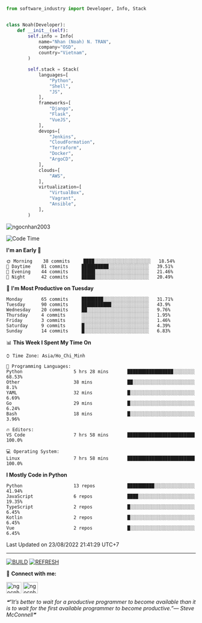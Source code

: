 ```python
from software_industry import Developer, Info, Stack


class Noah(Developer):
    def __init__(self):
        self.info = Info(
            name="Nhan (Noah) N. TRAN",
            company="OSD",
            country="Vietnam",
        )

        self.stack = Stack(
            languages=[
                "Python",
                "Shell",
                "JS",
            ],
            frameworks=[
                "Django",
                "Flask",
                "VueJS",
            ],
            devops=[
                "Jenkins",
                "CloudFormation",
                "Terraform",
                "Docker",
                "ArgoCD",
            ],
            clouds=[
                "AWS",
            ],
            virtualization=[
                "VirtualBox",
                "Vagrant",
                "Ansible",
            ],
        )
```
<img src="https://komarev.com/ghpvc/?username=ngocnhan2003&label=Profile%20views&color=0e75b6&style=flat" alt="ngocnhan2003" /> 

<!--START_SECTION:waka-->
![Code Time](http://img.shields.io/badge/Code%20Time-469%20hrs%2040%20mins-blue)

**I'm an Early 🐤** 

```text
🌞 Morning    38 commits     ████░░░░░░░░░░░░░░░░░░░░░   18.54% 
🌆 Daytime    81 commits     ██████████░░░░░░░░░░░░░░░   39.51% 
🌃 Evening    44 commits     █████░░░░░░░░░░░░░░░░░░░░   21.46% 
🌙 Night      42 commits     █████░░░░░░░░░░░░░░░░░░░░   20.49%

```
📅 **I'm Most Productive on Tuesday** 

```text
Monday       65 commits     ████████░░░░░░░░░░░░░░░░░   31.71% 
Tuesday      90 commits     ███████████░░░░░░░░░░░░░░   43.9% 
Wednesday    20 commits     ██░░░░░░░░░░░░░░░░░░░░░░░   9.76% 
Thursday     4 commits      ░░░░░░░░░░░░░░░░░░░░░░░░░   1.95% 
Friday       3 commits      ░░░░░░░░░░░░░░░░░░░░░░░░░   1.46% 
Saturday     9 commits      █░░░░░░░░░░░░░░░░░░░░░░░░   4.39% 
Sunday       14 commits     █░░░░░░░░░░░░░░░░░░░░░░░░   6.83%

```


📊 **This Week I Spent My Time On** 

```text
⌚︎ Time Zone: Asia/Ho_Chi_Minh

💬 Programming Languages: 
Python                   5 hrs 28 mins       █████████████████░░░░░░░░   68.53% 
Other                    38 mins             ██░░░░░░░░░░░░░░░░░░░░░░░   8.1% 
YAML                     32 mins             █░░░░░░░░░░░░░░░░░░░░░░░░   6.69% 
Go                       29 mins             █░░░░░░░░░░░░░░░░░░░░░░░░   6.24% 
Bash                     18 mins             █░░░░░░░░░░░░░░░░░░░░░░░░   3.96%

🔥 Editors: 
VS Code                  7 hrs 58 mins       █████████████████████████   100.0%

💻 Operating System: 
Linux                    7 hrs 58 mins       █████████████████████████   100.0%

```

**I Mostly Code in Python** 

```text
Python                   13 repos            ██████████░░░░░░░░░░░░░░░   41.94% 
JavaScript               6 repos             ████░░░░░░░░░░░░░░░░░░░░░   19.35% 
TypeScript               2 repos             █░░░░░░░░░░░░░░░░░░░░░░░░   6.45% 
Kotlin                   2 repos             █░░░░░░░░░░░░░░░░░░░░░░░░   6.45% 
Vue                      2 repos             █░░░░░░░░░░░░░░░░░░░░░░░░   6.45%

```



 Last Updated on 23/08/2022 21:41:29 UTC+7
<!--END_SECTION:waka-->

<hr>

[![BUILD](https://github.com/ngocnhan2003/ngocnhan2003/actions/workflows/001_build.yml/badge.svg)](https://github.com/ngocnhan2003/ngocnhan2003/actions/workflows/001_build.yml)
[![REFRESH](https://github.com/ngocnhan2003/ngocnhan2003/actions/workflows/002_refresh.yml/badge.svg)](https://github.com/ngocnhan2003/ngocnhan2003/actions/workflows/002_refresh.yml)

🔗 **Connect with me:**

<a href="https://linkedin.com/in/ngocnhan2003" target="blank"><img align="center" src="https://raw.githubusercontent.com/rahuldkjain/github-profile-readme-generator/master/src/images/icons/Social/linked-in-alt.svg" alt="ngocnhan2003" height="30" width="40" /></a>
<a href="https://instagram.com/ngocnhan2003" target="blank"><img align="center" src="https://raw.githubusercontent.com/rahuldkjain/github-profile-readme-generator/master/src/images/icons/Social/instagram.svg" alt="ngocnhan2003" height="30" width="40" /></a>


<!--STARTS_HERE_QUOTE_README-->
<i>❝“It’s better to wait for a productive programmer to become available than it is to wait for the first available programmer to become productive.”— Steve McConnell❞</i>
<!--ENDS_HERE_QUOTE_README-->